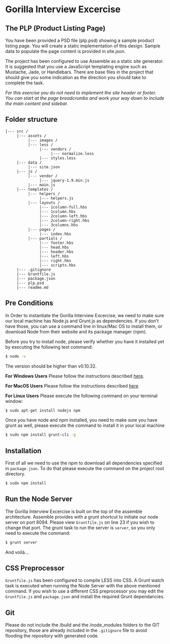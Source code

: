 # Gorilla Interview Excercise

## The PLP (Product Listing Page)

You have been provided a PSD file (plp.psd) showing a sample product listing page.  You will create a static implementation of this design.  Sample data to populate the page content is provided in site.json.

The project has been configured to use Assemble as a static site generator.  It is suggested that you use a JavaScript templating engine such as Mustache, Jade, or Handlebars.  There are base files in the project that should give you some indication as the direction you should take to complete the task.

*For this exercise you do not need to implement the site header or footer.  You can start at the page breadcrumbs and work your way down to include the main content and sidebar.*

## Folder structure

```
|--- src /
     |--- assets /
          |--- images /
          |--- less /
               |--- vendors /
                    |--- normalize.less
               |--- styles.less
     |--- data /
          |--- site.json
     |--- js /
          |--- vendor /
               |--- jquery-1.9.min.js
          |--- main.js     
     |--- templates /
          |--- helpers /
               |--- helpers.js
          |--- layouts /
               |--- 1column-full.hbs
               |--- 1column.hbs
               |--- 2column-left.hbs
               |--- 2column-right.hbs
               |--- 3columns.hbs
          |--- pages /
               |--- index.hbs
          |--- partials /
               |--- footer.hbs
               |--- head.hbs
               |--- header.hbs
               |--- left.hbs
               |--- right.hbs
               |--- scripts.hbs
     |--- .gitignore
     |--- Gruntfile.js
     |--- package.json
     |--- plp.psd
     |--- readme.md
```

## Pre Conditions

In Order to instantiate the Gorilla Interview Excercise, we need to make sure our local machine has Node.js and Grunt.js as dependencies.
If you don't have those, you can use a command line in linux/Mac OS to install them, or download Node from their website and its package manager (npm).

Before you try to install node, please verify whether you have it installed yet by executing the following test command:

```sh
$ node -v
```

The version should be higher than v0.10.32.

__For Windows Users__ Please follow the instructions described [here](http://blog.teamtreehouse.com/install-node-js-npm-windows).

__For MacOS Users__ Please follow the instructions described [here](http://coolestguidesontheplanet.com/installing-node-js-on-osx-10-10-yosemite/)

__For Linux Users__ Please execute the following command on your terminal window:

```sh
$ sudo apt-get install nodejs npm
```
Once you have node and npm installed, you need to make sure you have grunt as well, please execute the command to install it in your local machine

```sh
$ sudo npm install grunt-cli -g
```

## Installation

First of all we need to use the npm to download all dependencies specified in `package.json`.  To do that please execute the command on the project root directory.
```sh
$ sudo npm install
```

## Run the Node Server

The Gorilla Interview Excercise is built on the top of the assemble architecture.  Assemble provides with a grunt shortcut to initiate our node server on port 8094.  Please view `Gruntfile.js` on line 23 if you wish to change that port.
The grunt task to run the server is `server`, so you only need to execute the command:

```sh
$ grunt server
```
And voilà...

## CSS Preprocessor

`Gruntfile.js` has been configured to compile LESS into CSS.  A Grunt watch task is executed when running the Node Server with the above mentioned command.  If you wish to use a different CSS preprocessor you may edit the `Gruntfile.js` and `package.json` and install the required Grunt dependancies.

## Git

Please do not include the /build and the /node_modules folders to the GIT repository, those are already included in the `.gitignore` file to avoid flooding the repository with generated code.



